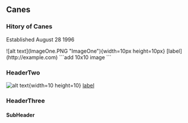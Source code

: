 ## Canes
### Hitory of Canes
<p>Established August 28 1996</p>
![alt text](ImageOne.PNG "ImageOne"){width=10px height=10px}
[label](http://example.com)
```add 10x10  image ```




### HeaderTwo
![alt text](ImageTwo.PNG "ImageTwo"){width=10 height=10}
[label](http://example.com)


 
### HeaderThree
#### SubHeader
